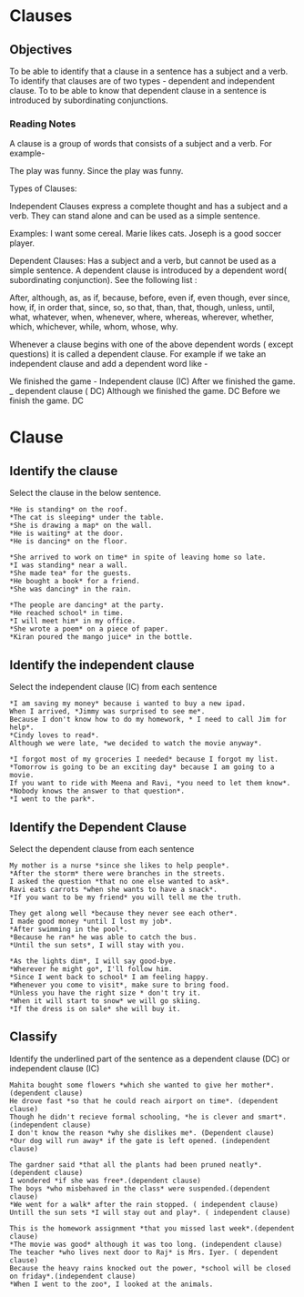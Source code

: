 # Clauses

## Objectives
To be able to identify that a clause in a sentence has a subject and a verb.
To identify that clauses are of two types - dependent and independent clause.
To to be able to know that dependent clause in a sentence is introduced by subordinating conjunctions.


### Reading Notes 

A clause is a group of words that consists of a subject and a verb. 
For example-

The play was funny.
Since the play was funny.

Types of Clauses:

Independent Clauses express a complete thought and has a subject and a verb. They can stand alone and can be used as a simple sentence. 

Examples:
I want some cereal.
Marie likes cats.
Joseph is a good soccer player.

Dependent Clauses: Has a subject and a verb, but cannot be used as a simple sentence. A dependent clause is introduced by a dependent word( subordinating conjunction). See the following list : 

After, although, as, as if, because, before, even if, even though, ever since, how, if, in order that, since, so, so that, than, that, though, unless, until, what, whatever, when, whenever, where, whereas, wherever, whether, which, whichever, while, whom, whose, why. 

Whenever a clause begins with one of the above dependent words ( except questions) it is called a dependent clause. For example if  we take an independent clause and add a dependent word like - 

We finished the game - Independent clause (IC) 
After we finished the game. _ dependent clause ( DC)
Although we finished the game. DC
Before we finish the game. DC

# Clause

## Identify the clause


Select the clause in the below sentence.

```
*He is standing* on the roof.
*The cat is sleeping* under the table.
*She is drawing a map* on the wall.
*He is waiting* at the door.
*He is dancing* on the floor.
```

```
*She arrived to work on time* in spite of leaving home so late.
*I was standing* near a wall.
*She made tea* for the guests.
*He bought a book* for a friend.
*She was dancing* in the rain.
```

```
*The people are dancing* at the party.
*He reached school* in time.
*I will meet him* in my office.
*She wrote a poem* on a piece of paper.
*Kiran poured the mango juice* in the bottle. 
```


## Identify the independent clause 

Select the independent clause (IC) from each sentence

```
*I am saving my money* because i wanted to buy a new ipad. 
When I arrived, *Jimmy was surprised to see me*.
Because I don't know how to do my homework, * I need to call Jim for help*. 
*Cindy loves to read*.
Although we were late, *we decided to watch the movie anyway*. 
```

```
*I forgot most of my groceries I needed* because I forgot my list. 
*Tomorrow is going to be an exciting day* because I am going to a movie. 
If you want to ride with Meena and Ravi, *you need to let them know*. 
*Nobody knows the answer to that question*. 
*I went to the park*.
```


## Identify the Dependent Clause 

Select the dependent clause from each sentence

```
My mother is a nurse *since she likes to help people*. 
*After the storm* there were branches in the streets.
I asked the question *that no one else wanted to ask*.
Ravi eats carrots *when she wants to have a snack*.
*If you want to be my friend* you will tell me the truth. 
```

```
They get along well *because they never see each other*.
I made good money *until I lost my job*. 
*After swimming in the pool*. 
*Because he ran* he was able to catch the bus. 
*Until the sun sets*, I will stay with you. 
```

```
*As the lights dim*, I will say good-bye. 
*Wherever he might go*, I'll follow him. 
*Since I went back to school* I am feeling happy.
*Whenever you come to visit*, make sure to bring food. 
*Unless you have the right size * don't try it. 
*When it will start to snow* we will go skiing. 
*If the dress is on sale* she will buy it. 
```

## Classify

Identify the underlined part of the sentence as a dependent clause (DC) or independent clause (IC)

```
Mahita bought some flowers *which she wanted to give her mother*.(dependent clause)
He drove fast *so that he could reach airport on time*. (dependent clause)
Though he didn't recieve formal schooling, *he is clever and smart*. (independent clause)
I don't know the reason *why she dislikes me*. (Dependent clause)
*Our dog will run away* if the gate is left opened. (independent clause)
```

```
The gardner said *that all the plants had been pruned neatly*. (dependent clause)
I wondered *if she was free*.(dependent clause)
The boys *who misbehaved in the class* were suspended.(dependent clause)
*We went for a walk* after the rain stopped. ( independent clause)
Untill the sun sets *I will stay out and play*. ( independent clause)
```

```
This is the homework assignment *that you missed last week*.(dependent clause)
*The movie was good* although it was too long. (independent clause)
The teacher *who lives next door to Raj* is Mrs. Iyer. ( dependent clause)
Because the heavy rains knocked out the power, *school will be closed on friday*.(independent clause)
*When I went to the zoo*, I looked at the animals.
```












